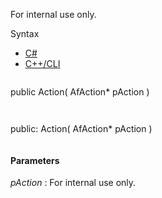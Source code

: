For internal use only.

Syntax

* [C#](#i-syntax-CS)
* [C++/CLI](#i-syntax-CPP2005)

```
```
public Action( 
   AfAction* pAction
)
```
```

```
```
public:
Action( 
   AfAction* pAction
)
```
```

#### Parameters

*pAction*
:   For internal use only.


